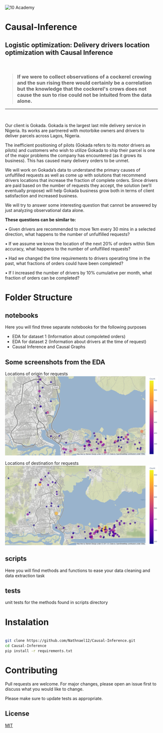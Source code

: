 ![10 Academy](https://static.wixstatic.com/media/081e5b_5553803fdeec4cbb817ed4e85e1899b2~mv2.png/v1/fill/w_246,h_106,al_c,q_85,usm_0.66_1.00_0.01,enc_auto/10%20Academy%20FA-02%20-%20transparent%20background%20-%20cropped.png)
# Causal-Inference
## Logistic optimization: Delivery drivers location optimization with Causal Inference 

<br/>

> ### If we were to collect observations of a cockerel crowing and the sun rising there would certainly be a correlation but the knowledge that the cockerel's crows does not cause the sun to rise could not be intuited from the data alone.
___
<br/>


Our client is Gokada. Gokada is the largest last mile delivery service in Nigeria. Its works are partnered with motorbike owners and drivers to deliver parcels across Lagos, Nigeria.

The inefficient positioning of pilots (Gokada refers to its motor drivers as pilots) and customers who wish to utilize Gokada to ship their parcel is one of the major problems the company has encountered (as it grows its business). This has caused many delivery orders to be unmet.

We will work on Gokada’s data to understand the primary causes of unfulfilled requests as well as come up with solutions that recommend drivers locations that increase the fraction of complete orders. Since drivers are paid based on the number of requests they accept, the solution
(we’ll eventually propose) will help Gokada business grow both in terms of client satisfaction and increased business.

We will try to answer some interesting question that cannot be answered by just analyzing observational data alone.

**These questions can be similar to:**

• Given drivers are recommended to move 1km every 30 mins in a selected direction, what happens to the number of unfulfilled requests?

• If we assume we know the location of the next 20% of orders within 5km accuracy, what happens to the number of unfulfilled requests?

• Had we changed the time requirements to drivers operating time in the past, what fractions of orders could have been completed?

• If I increased the number of drivers by 10% cumulative per month, what fraction of orders can be completed?

# Folder Structure

## notebooks
Here you will find three separate notebooks for the following purposes
- EDA for dataset 1 (Information about compoleted orders)
- EDA for dataset 2 (Information about drivers at the time of request)
- Causal Inference and Causal Graphs

## Some screenshots from the EDA
Locations of origin for requests
![](./doc/map%20I.png)

Locations of destination for requests
![](./doc/map%20II.png)

## scripts
Here you will find methods and functions to ease your data cleaning and data extraction task

## tests
unit tests for the methods found in scripts directory

# Instalation

```bash

git clone https://github.com/Nathnael12/Causal-Inference.git
cd Causal-Inference
pip install -r requirements.txt

```

# Contributing
Pull requests are welcome. For major changes, please open an issue first to discuss what you would like to change.

Please make sure to update tests as appropriate.

## License
[MIT](https://choosealicense.com/licenses/mit/)